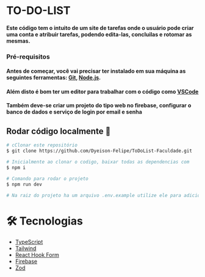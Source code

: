 # TO-DO-LIST

#### Este código tem o intuito de um site de tarefas onde o usuário pode criar uma conta e atribuir tarefas, podendo edita-las, concluilas e rotomar as mesmas.

### Pré-requisitos

#### Antes de começar, você vai precisar ter instalado em sua máquina as seguintes ferramentas: [Git](https://git-scm.com), [Node.js](https://nodejs.org/en/). 
#### Além disto é bom ter um editor para trabalhar com o código como [VSCode](https://code.visualstudio.com/)
#### Também deve-se criar um projeto do tipo web no firebase, configurar o banco de dados e serviço de login por email e senha

## Rodar código localmente 🎲

```bash
# cClonar este repositório
$ git clone https://github.com/Dyeison-Felipe/ToDoList-Faculdade.git

# Inicialmente ao clonar o codigo, baixar todas as dependencias com
$ npm i

# Comando para rodar o projeto 
$ npm run dev

# Na raiz do projeto ha um arquivo .env.example utilize ele para adicionar as configurações do firebase
```

# 🛠 Tecnologias

- [TypeScript](#Sobhttps://www.typescriptlang.org/re)
- [Tailwind](#https://tailwindcss.com/)
- [React Hook Form](#https://react-hook-form.com/)
- [Firebase](#https://firebase.google.com/?hl=pt)
- [Zod](#https://zod.dev/)



